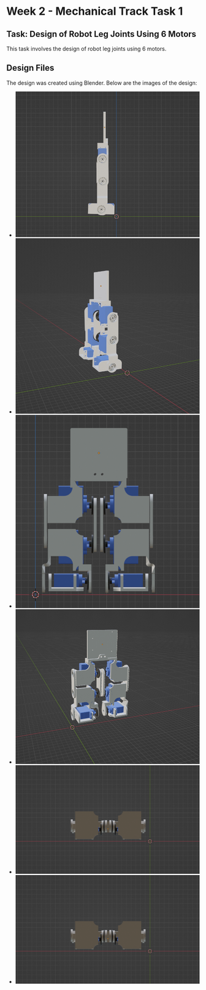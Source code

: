 # Week 2 - Mechanical Track Task 1

## Task: Design of Robot Leg Joints Using 6 Motors

This task involves the design of robot leg joints using 6 motors.

## Design Files

The design was created using Blender. Below are the images of the design:

- ![X View](img/x.png)
- ![X 3D View](img/x3d.png)
- ![Y View](img/y.png)
- ![Y 3D View](img/y3d.png)
- ![Negative Z View](img/-z.png)
- ![Negative Z 3D View](img/-z3d.png)
